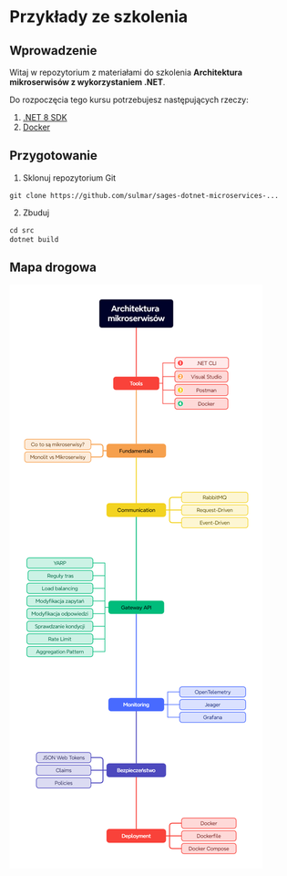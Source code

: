 
# Przykłady ze szkolenia

## Wprowadzenie

Witaj w repozytorium z materiałami do szkolenia **Architektura mikroserwisów z wykorzystaniem .NET**.

Do rozpoczęcia tego kursu potrzebujesz następujących rzeczy:

1. [.NET 8 SDK](https://dotnet.microsoft.com/en-us/download/dotnet/9.0)
2. [Docker](https://www.docker.com/products/docker-desktop/)

## Przygotowanie
1. Sklonuj repozytorium Git
```
git clone https://github.com/sulmar/sages-dotnet-microservices-...
```
2. Zbuduj
```
cd src
dotnet build
```

## Mapa drogowa
![Roadmap](docs/roadmap.png)
